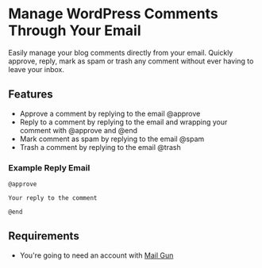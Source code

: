 # Manage WordPress Comments Through Your Email

Easily manage your blog comments directly from your email. Quickly approve, reply, mark as spam or trash any comment without ever having to leave your inbox.

## Features

* Approve a comment by replying to the email @approve
* Reply to a comment by replying to the email and wrapping your comment with @approve and @end
* Mark comment as spam by replying to the email @spam
* Trash a comment by replying to the email @trash

### Example Reply Email

```
@approve

Your reply to the comment

@end
```

## Requirements

* You're going to need an account with [Mail Gun](http://mailgun.com)
